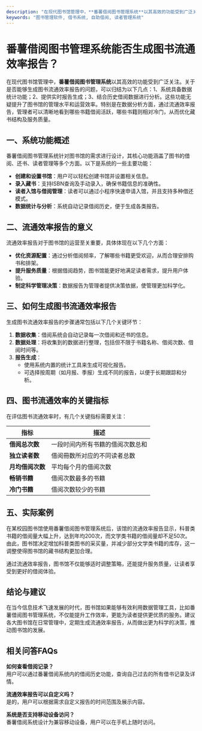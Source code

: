 ```yaml
---
description: "在现代图书馆管理中，**番薯借阅图书管理系统**以其高效的功能受到广泛关注。关于是否能够生成图书流通效率报告的问题，可以归结为以下几点：1、系统具备数据统计功能；2、提供实时报告生成；3、结合历史借阅数据进行分析。这些功能无疑提升了图书馆的管理水平和运营效率。特别是在数据分析方面，通过流通效率报告，管理者可以清晰地看到哪些书籍借阅活跃，哪些书籍则相对冷门，从而优化藏书结构及服务质量。"
keywords: "图书管理软件, 借书系统, 自助借阅, 读者管理系统"
---
```

# 番薯借阅图书管理系统能否生成图书流通效率报告？

在现代图书馆管理中，**番薯借阅图书管理系统**以其高效的功能受到广泛关注。关于是否能够生成图书流通效率报告的问题，可以归结为以下几点：1、系统具备数据统计功能；2、提供实时报告生成；3、结合历史借阅数据进行分析。这些功能无疑提升了图书馆的管理水平和运营效率。特别是在数据分析方面，通过流通效率报告，管理者可以清晰地看到哪些书籍借阅活跃，哪些书籍则相对冷门，从而优化藏书结构及服务质量。

## 一、系统功能概述

番薯借阅图书管理系统针对图书馆的需求进行设计，其核心功能涵盖了图书的借阅、还书、读者管理等多个方面。以下是系统的一些主要功能：

- **创建和设置书馆**：用户可以轻松创建书馆并设置相关信息。
- **录入藏书**：支持ISBN查询及手动录入，确保书籍信息的准确性。
- **读者入馆与借阅管理**：读者可以通过小程序快速申请入馆，并且支持多种借还模式。
- **数据统计与分析**：系统自动记录借阅历史，便于生成各类报告。

## 二、流通效率报告的意义

流通效率报告对于图书馆的运营至关重要，具体体现在以下几个方面：

- **优化资源配置**：通过分析借阅频率，了解哪些书籍更受欢迎，从而合理安排购书和排架。
- **提升服务质量**：根据借阅趋势，图书馆能更好地满足读者需求，提升用户体验。
- **制定科学管理决策**：数据报告为管理者提供决策依据，使管理更加科学化。

## 三、如何生成图书流通效率报告

生成图书流通效率报告的步骤通常包括以下几个关键环节：

1. **数据收集**：借阅系统会自动记录每一次借阅和还书的信息。
2. **数据处理**：将收集到的数据进行整理，包括但不限于书籍名称、借阅次数、借阅时间等。
3. **报告生成**：
   - 使用系统内置的统计工具来生成可视化报告。
   - 可选择按周期（如月报、季报）生成不同的报告，以便于长期跟踪和分析。

## 四、图书流通效率的关键指标

在评估图书流通效率时，有几个关键指标需要关注：

| 指标                 | 描述                                       |
|----------------------|--------------------------------------------|
| **借阅总次数**       | 一段时间内所有书籍的借阅次数总和         |
| **独立读者数**       | 借阅冊数所对应的不同读者总数             |
| **月均借阅次数**     | 平均每个月的借阅次数                     |
| **畅销书籍**         | 借阅次数最多的书籍                       |
| **冷门书籍**         | 借阅次数较少的书籍                       |

## 五、实际案例

在某校园图书馆使用番薯借阅图书管理系统后，该馆的流通效率报告显示，科普类书籍的借阅量大幅上升，达到年均200次，而文学类书籍的借阅量却不足50次。由此，图书馆决定增加科普类图书的采买量，并减少部分文学类书籍的库存，这一调整使得图书馆的藏书结构更加合理。

通过流通效率报告，图书馆不仅能够适时调整策略，还能提升服务质量，让读者享受到更好的借阅体验。

## 结论与建议

在当今信息技术飞速发展的时代，图书馆如果能够有效利用数据管理工具，比如番薯借阅图书管理系统，不仅能提升工作效率，更能为读者提供更优质的服务。建议各大图书馆在日常管理中，定期生成流通效率报告，从而做出更为科学的决策，推动图书馆的发展。

## 相关问答FAQs

**如何查看借阅记录？**  
用户可以通过番薯借阅系统内的借阅历史功能，查询自己过去的所有借书记录及详情。

**流通效率报告可以自定义吗？**  
是的，用户可以根据需求自定义报告的时间范围及展示内容。

**系统是否支持移动设备访问？**  
番薯借阅系统设计为兼容移动设备，用户可以在手机上随时访问。
